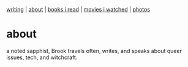 [writing](index.md) | [about](about.md) | [books i read](books.md) | [movies i watched](movies.md) | [photos](http://vsco.co/brookshelley/images/1)

# about
a noted sapphist, Brook travels often, writes, and speaks about
queer issues, tech, and witchcraft.
